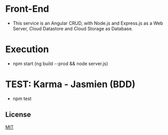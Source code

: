 # Front-End
- This service is an Angular CRUD, with Node.js and Express.js as a Web Server, Cloud Datastore and Cloud Storage as Database.

# Execution
- npm start (ng build --prod && node server.js)

# TEST: Karma - Jasmien (BDD)
- npm test

## License
[MIT](https://choosealicense.com/licenses/mit/)